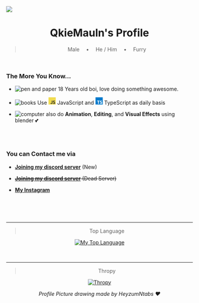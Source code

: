 <img align="center" src="https://raw.githubusercontent.com/QkieMauln/QkieMauln/main/banner.png"/>

<div align="center">
  
# QkieMauln's Profile

>  Male  •  He / Him  •  Furry
  
</div>
<br/>

### The More You Know...


- <img src="https://twemoji.maxcdn.com/v/13.1.0/svg/1f4dd.svg" alt="pen and paper" width="20" height="20"/> 18 Years old boi, love doing something awesome.


- <img src="https://twemoji.maxcdn.com/v/13.1.0/svg/1f4da.svg" alt="books" width="20" height="20"/> Use <img src="https://raw.githubusercontent.com/devicons/devicon/master/icons/javascript/javascript-original.svg" alt="javascript" width="20" height="20"/> JavaScript and <img src="https://raw.githubusercontent.com/devicons/devicon/master/icons/typescript/typescript-original.svg" alt="typescript" width="20" height="20"/> TypeScript as daily basis


- <img src="https://twemoji.maxcdn.com/v/13.1.0/svg/1f5a5.svg" alt="computer" width="20" height="20"/> also do **Animation**, **Editing**, and **Visual Effects** using blender 💕

<br/>
<br/>

<!-- |-|F|E|D|C|B|A|
|-|-|-|-|-|-|-|
|**Front-End**|||||❌||
|**Back-End**||||❌|||
|**VFX**|||||❌||
|**Modeling**||❌|||||
|**Animating**||||❌|||
|**Compositing**|||||❌|| -->

### You can Contact me via
- **[Joining my discord server](https://discord.gg/dVqm9rrgdr)** (New)


- ~~**[Joining my discord server](https://discord.gg/j24UKsj)** (Dead Server)~~


- **[My Instagram](https://instagram.com/qky.m)**

<br/>
<br/>
<br/>

<div align="center">

  ---

> Top Language
  
  
[![My Top Language](https://github-readme-stats.vercel.app/api/top-langs/?username=qkiemauln&theme=tokyonight&layout=compact&langs_count=8)](.)
  
  
<br/>
  
---
  
> Thropy
  
[![Thropy](https://github-profile-trophy.vercel.app/?username=qkiemauln&row=2&column=3&theme=tokyonight&no-frame=true&margin-w=10&margin-h=10)](.)
  
*Profile Picture drawing made by HeyzumNtabs ♥️*

</div>
<!--
**QkieMauln/QkieMauln** is a ✨ _special_ ✨ repository because its `README.md` (this file) appears on your GitHub profile.

Here are some ideas to get you started:

- 🔭 I’m currently working on ...
- 🌱 I’m currently learning ...
- 👯 I’m looking to collaborate on ...
- 🤔 I’m looking for help with ...
- 💬 Ask me about ...
- 📫 How to reach me: ...
- 😄 Pronouns: ...
- ⚡ Fun fact: ...
-->
